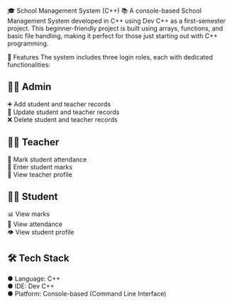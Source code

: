 🎓 School Management System (C++) 📚
A console-based School Management System developed in C++ using Dev C++ as a first-semester project. This beginner-friendly project is built using arrays, functions, and basic file handling, making it perfect for those just starting out with C++ programming.

🚀 Features
The system includes three login roles, each with dedicated functionalities:

👨‍💼 Admin
---------
➕ Add student and teacher records  
🔄 Update student and teacher records  
❌ Delete student and teacher records  

👩‍🏫 Teacher
-----------
📝 Mark student attendance  
🧮 Enter student marks  
👤 View teacher profile

👨‍🎓 Student
-----------
📊 View marks  
📅 View attendance  
👁️ View student profile

🛠️ Tech Stack
--------------
● Language: C++  
● IDE: Dev C++  
● Platform: Console-based (Command Line Interface)
